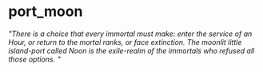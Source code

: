 # port_moon
*"There is a choice that every immortal must make: enter the service of an Hour, or return to the mortal ranks, or face extinction. The moonlit little island-port called Noon is the exile-realm of the immortals who refused all those options. "*
